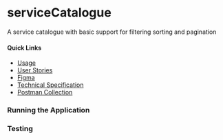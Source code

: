 # serviceCatalogue
A service catalogue with basic support for filtering sorting and pagination

#### **Quick Links**

- [Usage](#running-the-application)
- [User Stories](https://docs.google.com/document/d/1mSUxHGgqKK7xKgIBs9irV_5po_tuqZrHvSRJZ6LhzrU/edit)
- [Figma](https://www.figma.com/design/zeaWiePnc3OCe34I4oZbzN/Service-Card-List?node-id=0-1&t=dnxSHj6txsZ4x4Is-0)
- [Technical Specification]()
- [Postman Collection]()


### Running the Application

### Testing